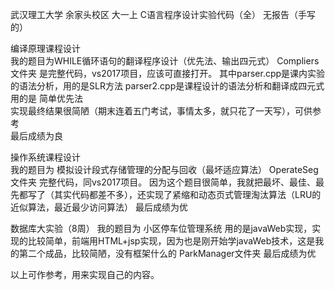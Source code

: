 武汉理工大学  余家头校区   大一上  C语言程序设计实验代码（全）  无报告（手写的）

编译原理课程设计  
我的题目为WHILE循环语句的翻译程序设计（优先法、输出四元式）
Compliers文件夹 是完整代码，vs2017项目，应该可直接打开。
其中parser.cpp是课内实验的语法分析，用的是SLR方法
parser2.cpp是课程设计的语法分析和翻译成四元式 用的是 简单优先法   
实现最终结果很简陋（期末连着五门考试，事情太多，就只花了一天写），可供参考   
最后成绩为良

操作系统课程设计  
我的题目为   模拟设计段式存储管理的分配与回收（最坏适应算法）
OperateSeg文件夹  完整代码，同vs2017项目。
因为这个题目很简单，我就把最坏、最佳、最先都写了（其实代码都差不多），还实现了紧缩和动态页式管理淘汰算法（LRU的近似算法，最近最少访问算法）   最后成绩为优

数据库大实验（8周）  我的题目为  小区停车位管理系统
用的是javaWeb实现，实现的比较简单，前端用HTML+jsp实现，因为也是刚开始学javaWeb技术，这是我的第二个成品，比较简陋，没有框架什么的
ParkManager文件夹   最后成绩为优

以上可作参考，用来实现自己的内容。 
